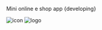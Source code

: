 Mini online e shop app {developing}

![icon](https://github.com/who-0/shoppie/assets/56252622/37ddb905-8ab7-46a6-9634-c440873e58c4)
![logo](https://github.com/who-0/shoppie/assets/56252622/03c31e34-1968-400c-8ec7-cb0d44a89003)

